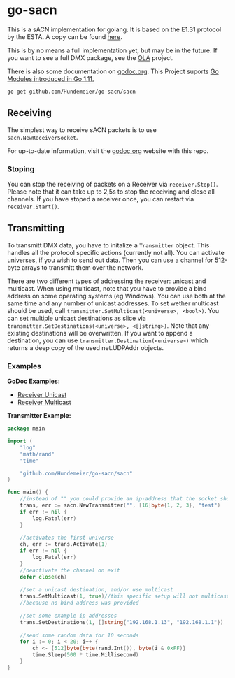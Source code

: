 # go-sacn
This is a sACN implementation for golang. It is based on the E1.31 protocol by the ESTA. 
A copy can be found [here][e1.31].

This is by no means a full implementation yet, but may be in the future.
If you want to see a full DMX package, see the 
[OLA](http://opendmx.net/index.php/Open_Lighting_Architecture) project.

There is also some documentation on [godoc.org](https://godoc.org/github.com/Hundemeier/go-sacn/sacn). This Project suports [Go Modules introduced in Go 1.11.](https://github.com/golang/go/wiki/Modules)

```
go get github.com/Hundemeier/go-sacn/sacn
```

## Receiving

The simplest way to receive sACN packets is to use `sacn.NewReceiverSocket`.

For up-to-date information, visit the 
[godoc.org](https://godoc.org/github.com/Hundemeier/go-sacn/sacn) website with this repo.

### Stoping

You can stop the receiving of packets on a Receiver via `receiver.Stop()`. 
Please note that it can take up to 2,5s to stop the receiving and close all channels.
If you have stoped a receiver once, you can restart via `receiver.Start()`.

## Transmitting

To transmitt DMX data, you have to initalize a `Transmitter` object. This handles all the protocol 
specific actions (currently not all). You can activate universes, if you wish to send out data. 
Then you can use a channel for 512-byte arrays to transmitt them over the network.

There are two different types of addressing the receiver: unicast and multicast. 
When using multicast, note that you have to provide a bind address on some operating systems 
(eg Windows). You can use both at the same time and any number of unicast addresses.
To set wether multicast should be used, call `transmitter.SetMulticast(<universe>, <bool>)`.
You can set multiple unicast destinations as slice via 
`transmitter.SetDestinations(<universe>, <[]string>)`. 
Note that any existing destinations will be overwritten. If you want to append a destination, you 
can use `transmitter.Destination(<universe>)` which returns a deep copy of the used net.UDPAddr
objects.

### Examples

**GoDoc Examples:**

- [Receiver Unicast ](https://godoc.org/github.com/Hundemeier/go-sacn/sacn#example-ReceiverSocket--Unicast)
- [Receiver Multicast](https://godoc.org/github.com/Hundemeier/go-sacn/sacn#example-ReceiverSocket--Multicast)

**Transmitter Example:**
```go
package main

import (
	"log"
	"math/rand"
	"time"

	"github.com/Hundemeier/go-sacn/sacn"
)

func main() {
	//instead of "" you could provide an ip-address that the socket should bind to
	trans, err := sacn.NewTransmitter("", [16]byte{1, 2, 3}, "test")
	if err != nil {
		log.Fatal(err)
	}
	
	//activates the first universe
	ch, err := trans.Activate(1)
	if err != nil {
		log.Fatal(err)
	}
	//deactivate the channel on exit
	defer close(ch)
	
	//set a unicast destination, and/or use multicast
	trans.SetMulticast(1, true)//this specific setup will not multicast on windows, 
	//because no bind address was provided
	
	//set some example ip-addresses
	trans.SetDestinations(1, []string{"192.168.1.13", "192.168.1.1"})
	
	//send some random data for 10 seconds
	for i := 0; i < 20; i++ {
		ch <- [512]byte{byte(rand.Int()), byte(i & 0xFF)}
		time.Sleep(500 * time.Millisecond)
	}
}
```





[e1.31]: http://tsp.esta.org/tsp/documents/docs/E1-31-2016.pdf
